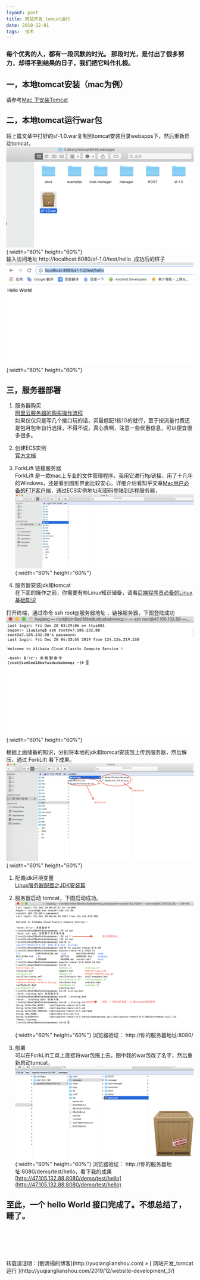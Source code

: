 ```yaml
---
layout: post  
title: 网站开发_tomcat运行 
date: 2019-12-01  
tags:  技术
---
```

###  每个优秀的人，都有一段沉默的时光。 那段时光，是付出了很多努力，却得不到结果的日子，我们把它叫作扎根。 

## 一，本地tomcat安装（mac为例）  
请参考[Mac 下安装Tomcat](https://www.jianshu.com/p/db08d23049ce)  
 
## 二，本地tomcat运行war包  
将上篇文章中打好的sf-1.0.war复制到tomcat安装目录webapps下，然后重新启动tomcat，
![](/images/posts/websitedev/15.png){:width="60%" height="60%"}  
输入访问地址 http://localhost:8080/sf-1.0/test/hello ,成功后的样子  
![](/images/posts/websitedev/16.png){:width="60%" height="60%"}  

## 三，服务器部署
1. 服务器购买  
[阿里云服务器的购买操作流程](https://yq.aliyun.com/articles/280838)  
如果仅仅只是写几个接口玩的话，买最低配1核1G的就行，至于按流量付费还是包月包年自行选择，不得不说，真心贵啊，注意一些优惠信息，可以便宜很多很多。

1. 创建ECS实例  
[官方文档](https://help.aliyun.com/document_detail/25424.html)  

1. ForkLift 链接服务器   
ForkLift 是一款mac上专业的文件管理程序，我用它进行ftp链接，用了十几年的Windows，还是看到图形界面比较安心，详细介绍看知乎文章[Mac用户必备的FTP客户端](https://zhuanlan.zhihu.com/p/89461946)，通过ECS实例地址和密码登陆到远程服务器，
![](/images/posts/websitedev/17.png){:width="60%" height="60%"} 

1. 服务器安装jdk和tomcat  
在下面的操作之前，你需要有些Linux知识储备，请看[后端程序员必备的Linux基础知识](https://github.com/Snailclimb/JavaGuide/blob/master/docs/operating-system/%E5%90%8E%E7%AB%AF%E7%A8%8B%E5%BA%8F%E5%91%98%E5%BF%85%E5%A4%87%E7%9A%84Linux%E5%9F%BA%E7%A1%80%E7%9F%A5%E8%AF%86.md)  

打开终端，通过命令 ssh root@服务器地址 ，链接服务器，下图登陆成功
![](/images/posts/websitedev/18.png){:width="60%" height="60%"} 

根据上面储备的知识，分别将本地的jdk和tomcat安装包上传到服务器，然后解压，通过 ForkLift 看下成果。
![](/images/posts/websitedev/19.png){:width="60%" height="60%"}  

1. 配置jdk环境变量  
[Linux服务器配置之JDK安装篇](https://www.jianshu.com/p/32575e8919f0)  

1. 服务器启动 tomcat，下图启动成功。
![](/images/posts/websitedev/20.png){:width="60%" height="60%"} 
浏览器验证： http://你的服务器地址:8080/

1. 部署  
可以在ForkLift工具上直接将war包拖上去，图中我的war包改了名字，然后重新启动tomcat，
![](/images/posts/websitedev/21.png){:width="60%" height="60%"} 
浏览器验证： http://你的服务器地址:8080/demo/test/hello，看下我的成果 [http://47.105.132.88:8080/demo/test/hello](http://47.105.132.88:8080/demo/test/hello)

## 至此，一个 hello World 接口完成了。不想总结了，睡了。

<br/> 
<br/> 
<br/> 
<br/> 
<br/> 
转载请注明：[劉清揚的博客](http://yuqianglianshou.com) » [ 网站开发_tomcat运行  ](http://yuqianglianshou.com/2019/12/website-development_3/)  
<br/>